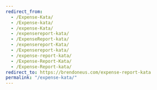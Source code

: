 ```yaml
---
redirect_from:
  - /Expense-Kata/
  - /Expense-kata/
  - /expense-Kata/
  - /expensereport-kata/
  - /ExpenseReport-kata/
  - /expensereport-Kata/
  - /Expensereport-kata/
  - /expense-report-kata/
  - /Expense-Report-Kata/
  - /Expense-Report-kata/
redirect_to: https://brendoneus.com/expense-report-kata
permalink: "/expense-kata/"
---
```

